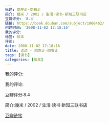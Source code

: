 ```yaml
---
标题: 向左走·向右走
简介: 幾米 / 2002 / 生活·读书·新知三联书店
豆瓣评分: '8.4'
链接: https://book.douban.com/subject/1066462/
创建时间: '2008-11-02 17:18:16'
我的评分:
标签: 绘本
评论:
date: 2008-11-02 17:18:16
title: 读过 - 向左走·向右走
tags: [读书]
categories: [绘本]
---
```


我的评分:

我的评论:

豆瓣评分:8.4

简介:幾米 / 2002 / 生活·读书·新知三联书店

[豆瓣链接](https://book.douban.com/subject/1066462/)

